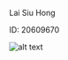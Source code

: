 Lai Siu Hong

ID: 20609670

![alt text](https://github.com/[HongCFull]/[comp3111-lab1-2020s]/blob/[master]/history.png?raw=true)
